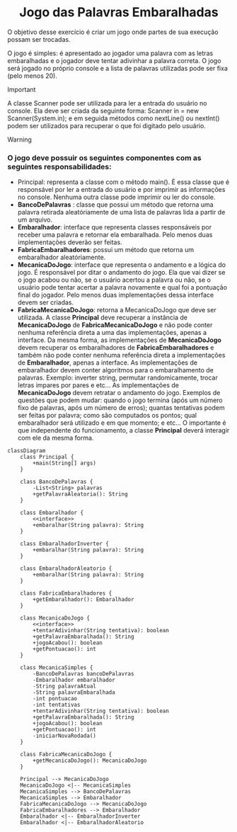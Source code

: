  <h1 align="center">Jogo das Palavras Embaralhadas</h1>

O objetivo desse exercício é criar um jogo onde partes de sua execução possam ser trocadas.

O jogo é simples: é apresentado ao jogador uma palavra com as letras embaralhadas e o jogador deve
tentar adivinhar a palavra correta. O jogo será jogado no próprio console e a lista de palavras utilizadas
pode ser fixa (pelo menos 20).

> [!IMPORTANT]
>
> A classe Scanner pode ser utilizada para ler a entrada do usuário no console.
> Ela deve ser criada da seguinte forma: Scanner in = new Scanner(System.in); e
> em seguida métodos como nextLine() ou nextInt() podem ser utilizados para
> recuperar o que foi digitado pelo usuário.

> [!WARNING]
>
> ### O jogo deve possuir os seguintes componentes com as seguintes responsabilidades:
>
> - Principal: representa a classe com o método main(). É essa classe que é responsável por ler a entrada do usuário e por imprimir as informações no console. Nenhuma outra classe pode imprimir ou ler do console.
> - <strong> BancoDePalavras</strong> : classe que possui um método que retorna uma palavra retirada aleatóriamente de uma lista de palavras lida a partir de um arquivo.
> - <strong>Embaralhador</strong>: interface que representa classes responsáveis por receber uma palavra e retornar ela embaralhada. Pelo menos duas implementações deverão ser feitas.
> - <strong>FabricaEmbaralhadores</strong>: possui um método que retorna um embaralhador aleatóriamente.
> - <strong>MecanicaDoJogo</strong>: interface que representa o andamento e a lógica do jogo. É responsável por ditar o andamento do jogo. Ela que vai dizer se o jogo acabou ou não, se o usuário acertou a palavra ou não, se o usuário pode tentar acertar a palavra novamente e qual foi a pontuação final do jogador. Pelo menos duas implementações dessa interface devem ser criadas.
> - <strong>FabricaMecanicaDoJogo</strong>: retorna a MecanicaDoJogo que deve ser utilizada.
>   A classe <strong>Principal</strong> deve recuperar a instância de <strong>MecanicaDoJogo</strong> de <strong>FabricaMecanicaDoJogo</strong> e não
>   pode conter nenhuma referência direta a uma das implementações, apenas a interface. Da mesma
>   forma, as implementações de <strong>MecanicaDoJogo</strong> devem recuperar os embaralhadores de <strong>FabricaEmbaralhadores</strong> e também não pode conter nenhuma referência direta a implementações de <strong>Embaralhador</strong>, apenas a interface.
>   As implementações de embaralhador devem conter algoritmos para o embaralhamento de palavras.
>   Exemplo: inverter string, permutar randomicamente, trocar letras impares por pares e etc...
>   As implementações de <strong>MecanicaDoJogo</strong> devem retratar o andamento do jogo. Exemplos de questões
>   que podem mudar: quando o jogo termina (após um número fixo de palavras, após um número de
>   erros); quantas tentativas podem ser feitas por palavra; como são computados os pontos; qual embaralhador será utilizado e em que momento; e etc... O importante é que independente do funcionamento, a classe <strong>Principal</strong> deverá interagir com ele da mesma forma.

```mermaid
classDiagram
    class Principal {
        +main(String[] args)
    }

    class BancoDePalavras {
        -List<String> palavras
        +getPalavraAleatoria(): String
    }

    class Embaralhador {
        <<interface>>
        +embaralhar(String palavra): String
    }

    class EmbaralhadorInverter {
        +embaralhar(String palavra): String
    }

    class EmbaralhadorAleatorio {
        +embaralhar(String palavra): String
    }

    class FabricaEmbaralhadores {
        +getEmbaralhador(): Embaralhador
    }

    class MecanicaDoJogo {
        <<interface>>
        +tentarAdivinhar(String tentativa): boolean
        +getPalavraEmbaralhada(): String
        +jogoAcabou(): boolean
        +getPontuacao(): int
    }

    class MecanicaSimples {
        -BancoDePalavras bancoDePalavras
        -Embaralhador embaralhador
        -String palavraAtual
        -String palavraEmbaralhada
        -int pontuacao
        -int tentativas
        +tentarAdivinhar(String tentativa): boolean
        +getPalavraEmbaralhada(): String
        +jogoAcabou(): boolean
        +getPontuacao(): int
        -iniciarNovaRodada()
    }

    class FabricaMecanicaDoJogo {
        +getMecanicaDoJogo(): MecanicaDoJogo
    }

    Principal --> MecanicaDoJogo
    MecanicaDoJogo <|-- MecanicaSimples
    MecanicaSimples --> BancoDePalavras
    MecanicaSimples --> Embaralhador
    FabricaMecanicaDoJogo --> MecanicaDoJogo
    FabricaEmbaralhadores --> Embaralhador
    Embaralhador <|-- EmbaralhadorInverter
    Embaralhador <|-- EmbaralhadorAleatorio

```
